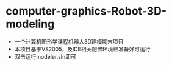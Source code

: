 # computer-graphics-Robot-3D-modeling
* 一个计算机图形学课程机器人3D建模期末项目
* 本项目基于VS2005，及IDE相关配置环境已准备好可运行
* 双击运行modeler.sln即可
